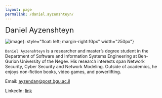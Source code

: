 ```yaml
---
layout: page
permalink: /daniel.ayzenshteyn/
---
```


 <font size="5">Daniel Ayzenshteyn</font>

![image]({{site.baseurl}}/assets/members/daniel.ayzenshteyn.jpg){: style="float: left; margin-right:10px" width="250px"} 

`Daniel Ayzenshteyn` is a researcher and master’s degree student in the Department of Software and Information Systems Engineering at Ben-Gurion University of the Negev. His research interests span Network Security, Cyber Security and Network Modeling. Outside of academics, he enjoys non-fiction books, video games, and powerlifting.

Email: [ayzendan@post.bgu.ac.il](mailto:ayzendan@post.bgu.ac.il)

LinkedIn: [link](https://www.linkedin.com/in/daniel-ayz/)

